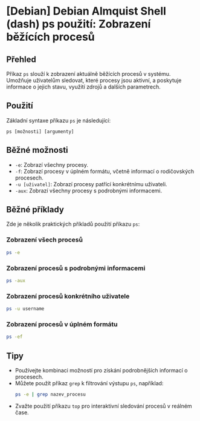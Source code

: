# [Debian] Debian Almquist Shell (dash) ps použití: Zobrazení běžících procesů

## Přehled
Příkaz `ps` slouží k zobrazení aktuálně běžících procesů v systému. Umožňuje uživatelům sledovat, které procesy jsou aktivní, a poskytuje informace o jejich stavu, využití zdrojů a dalších parametrech.

## Použití
Základní syntaxe příkazu `ps` je následující:

```
ps [možnosti] [argumenty]
```

## Běžné možnosti
- `-e`: Zobrazí všechny procesy.
- `-f`: Zobrazí procesy v úplném formátu, včetně informací o rodičovských procesech.
- `-u [uživatel]`: Zobrazí procesy patřící konkrétnímu uživateli.
- `-aux`: Zobrazí všechny procesy s podrobnými informacemi.

## Běžné příklady
Zde je několik praktických příkladů použití příkazu `ps`:

### Zobrazení všech procesů
```bash
ps -e
```

### Zobrazení procesů s podrobnými informacemi
```bash
ps -aux
```

### Zobrazení procesů konkrétního uživatele
```bash
ps -u username
```

### Zobrazení procesů v úplném formátu
```bash
ps -ef
```

## Tipy
- Používejte kombinaci možností pro získání podrobnějších informací o procesech.
- Můžete použít příkaz `grep` k filtrování výstupu `ps`, například: 
  ```bash
  ps -e | grep nazev_procesu
  ```
- Zvažte použití příkazu `top` pro interaktivní sledování procesů v reálném čase.